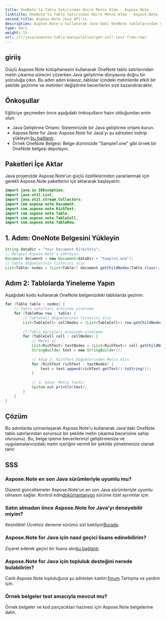 ```yaml
---
title: OneNote'ta Tablo Satırından Hücre Metni Alma - Aspose.Note
linktitle: OneNote'ta Tablo Satırından Hücre Metni Alma - Aspose.Note
second_title: Aspose.Note Java API'si
description: Aspose.Note'u kullanarak Java'daki OneNote tablolarından metin çıkarmanın sırlarını açığa çıkarın. Belge işleme becerilerinizi geliştirmek için adım adım kılavuzumuzu izleyin.
type: docs
weight: 15
url: /tr/java/onenote-table-manipulation/get-cell-text-from-row/
---
```

## giriiş
Güçlü Aspose.Note kütüphanesini kullanarak OneNote tablo satırlarından metin çıkarma sürecini çözerken Java geliştirme dünyasına doğru bir yolculuğa çıkın. Bu adım adım kılavuz, tablolar içindeki metinlerde etkili bir şekilde gezinme ve metinleri değiştirme becerilerini size kazandıracaktır.
## Önkoşullar
Eğiticiye geçmeden önce aşağıdaki önkoşulların hazır olduğundan emin olun:
- Java Geliştirme Ortamı: Sisteminizde bir Java geliştirme ortamı kurun.
-  Aspose.Note for Java: Aspose.Note for Java'yı şu adresten indirip yükleyin:[bu bağlantı](https://releases.aspose.com/note/java/).
- Örnek OneNote Belgesi: Belge dizininizde "Sample1.one" gibi örnek bir OneNote belgesi depolayın.
## Paketleri İçe Aktar
Java projenizde Aspose.Note'un güçlü özelliklerinden yararlanmak için gerekli Aspose.Note paketlerini içe aktararak başlayalım:
```java
import java.io.IOException;
import java.util.List;
import java.util.stream.Collectors;
import com.aspose.note.Document;
import com.aspose.note.RichText;
import com.aspose.note.Table;
import com.aspose.note.TableCell;
import com.aspose.note.TableRow;
```
## 1. Adım: OneNote Belgesini Yükleyin
```java
String dataDir = "Your Document Directory";
// Belgeyi Aspose.Note'a yükleyin.
Document document = new Document(dataDir + "Sample1.one");
// Tablo düğümlerinin listesini alın
List<Table> nodes = (List<Table>) document.getChildNodes(Table.class);
```
## Adım 2: Tablolarda Yineleme Yapın
Aşağıdaki kodu kullanarak OneNote belgenizdeki tablolarda gezinin:
```java
for (Table table : nodes) {
    // Tablo satırları arasında yineleme
    for (TableRow row : table) {
        // TableCell düğümlerinin listesini alın
        List<TableCell> cellNodes = (List<TableCell>) row.getChildNodes(TableCell.class);
        
        // Tablo hücreleri arasında yineleme
        for (TableCell cell : cellNodes) {
            // Metni al
            List<RichText> textNodes = (List<RichText>) cell.getChildNodes(RichText.class);
            StringBuilder text = new StringBuilder();
            
            // Adım 2: RichText Düğümlerinden Metin Alın
            for (RichText richText : textNodes) {
                text = text.append(richText.getText().toString());
            }
            
            // 3. Adım: Metni Yazdır
            System.out.println(text);
        }
    }
}
```
## Çözüm
Bu adımlarda uzmanlaşarak Aspose.Note'u kullanarak Java'daki OneNote tablo satırlarından sorunsuz bir şekilde metin çıkarma becerisine sahip olursunuz. Bu, belge işleme becerilerinizi geliştirmenize ve uygulamalarınızdaki metin içeriğini verimli bir şekilde yönetmenize olanak tanır.
## SSS
### Aspose.Note en son Java sürümleriyle uyumlu mu?
 Düzenli güncellemeler Aspose.Note'un en son Java sürümleriyle uyumlu olmasını sağlar. Kontrol edin[dokümantasyon](https://reference.aspose.com/note/java/) sürüme özel ayrıntılar için.
### Satın almadan önce Aspose.Note for Java'yı deneyebilir miyim?
Kesinlikle! Ücretsiz deneme sürümü sizi bekliyor[Burada](https://releases.aspose.com/).
### Aspose.Note for Java için nasıl geçici lisans edinebilirim?
 Ziyaret ederek geçici bir lisans alın[bu bağlantı](https://purchase.aspose.com/temporary-license/).
### Aspose.Note for Java için topluluk desteğini nerede bulabilirim?
 Canlı Aspose.Note topluluğuna şu adresten katılın:[forum](https://forum.aspose.com/c/note/28) Tartışma ve yardım için.
### Örnek belgeler test amacıyla mevcut mu?
Örnek belgeler ve kod parçacıkları hazinesi için Aspose.Note belgelerine dalın.